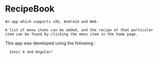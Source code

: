 # RecipeBook

    An app which supports iOS, Android and Web. 
    
    A list of menu items can be added, and the recipe of that particular item can be found by clicking the menu item in the home page.
    
This app was developed using the following :

      Ionic 4 and Angular!
